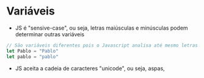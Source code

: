 # Variáveis

- JS é "sensive-case", ou seja, letras maiúsculas e minúsculas podem determinar outras variáveis
```js
// São variáveis diferentes pois o Javascript analisa até mesmo letras minúsculas e maiúsculas nos identificadores.
let Pablo = "Pablo"
let pablo = "pablo" 
```

- JS aceita a cadeia de caracteres "unicode", ou seja, aspas, 